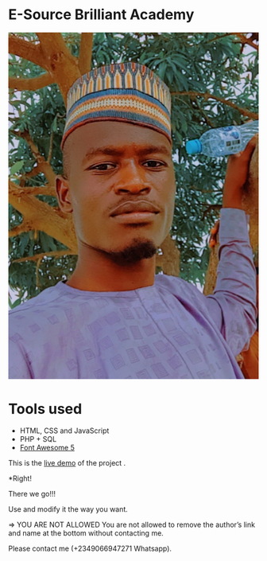  E-Source Brilliant Academy
=======
![Peek 2022-01-24 11-06](https://github.com/khalifa040/portfolio/blob/main/about.jpeg)

# Tools used #
* HTML, CSS and JavaScript
* PHP + SQL
* [Font Awesome 5](https://fontawesome.com/)


This is the [live demo](http://esba.ng) of the project . 

*Right!

There we go!!!

 Use and modify it the way you want.

 => YOU ARE NOT ALLOWED
  You are not allowed to remove the author’s link and name at the bottom without contacting me.

 Please contact me (+2349066947271 Whatsapp).
